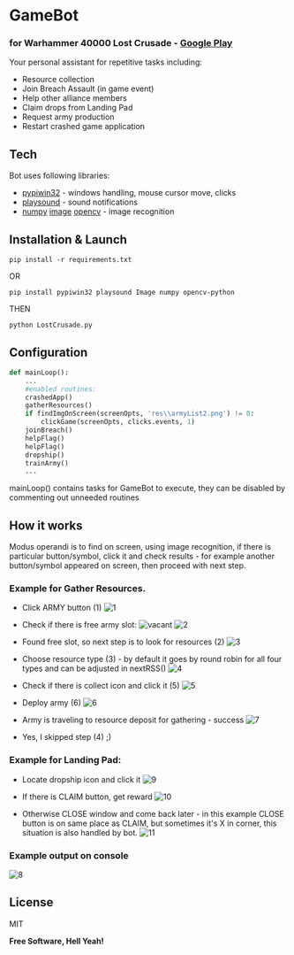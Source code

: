 # GameBot 
### for Warhammer 40000 Lost Crusade - [Google Play](https://play.google.com/store/apps/details?id=com.orcacorp.wargame)
Your personal assistant for repetitive tasks including:
* Resource collection
* Join Breach Assault (in game event)
* Help other alliance members
* Claim drops from Landing Pad
* Request army production
* Restart crashed game application

## Tech

Bot uses following libraries:
- [pypiwin32](https://pypi.org/project/pypiwin32/) - windows handling, mouse cursor move, clicks
- [playsound](https://pypi.org/project/playsound/) - sound notifications
- [numpy](https://pypi.org/project/numpy/) [image](https://pypi.org/project/image/) [opencv](https://pypi.org/project/opencv-python/) - image recognition

## Installation & Launch

```pip install -r requirements.txt```

OR

```pip install pypiwin32 playsound Image numpy opencv-python```

THEN 

```python LostCrusade.py```

## Configuration


```python
def mainLoop():
    ...
    #enabled routines:
    crashedApp()
    gatherResources()
    if findImgOnScreen(screenOpts, 'res\\armyList2.png') != 0:
        clickGame(screenOpts, clicks.events, 1)
    joinBreach()
    helpFlag()
    helpFlag()
    dropship()
    trainArmy()
    ...
```

mainLoop() contains tasks for GameBot to execute, they can be disabled by commenting out unneeded routines

## How it works

Modus operandi is to find on screen, using image recognition, if there is particular button/symbol, click it and check results - for example another button/symbol appeared on screen, then proceed with next step.

### Example for Gather Resources. 
* Click ARMY button (1)
![1](https://raw.githubusercontent.com/toleksa/GameBot/main/doc/1.png)

* Check if there is free army slot:
![vacant](https://raw.githubusercontent.com/toleksa/GameBot/main/res/vacant.png)
![2](https://raw.githubusercontent.com/toleksa/GameBot/main/doc/2.png)

* Found free slot, so next step is to look for resources (2)
![3](https://raw.githubusercontent.com/toleksa/GameBot/main/doc/3.png)

* Choose resource type (3) - by default it goes by round robin for all four types and can be adjusted in nextRSS()
![4](https://raw.githubusercontent.com/toleksa/GameBot/main/doc/4.png)

* Check if there is collect icon and click it (5)
![5](https://raw.githubusercontent.com/toleksa/GameBot/main/doc/5.png)

* Deploy army (6)
![6](https://raw.githubusercontent.com/toleksa/GameBot/main/doc/6.png)

* Army is traveling to resource deposit for gathering - success
![7](https://raw.githubusercontent.com/toleksa/GameBot/main/doc/7.png)

* Yes, I skipped step (4) ;)

### Example for Landing Pad:
* Locate dropship icon and click it
![9](https://raw.githubusercontent.com/toleksa/GameBot/main/doc/9.png)

* If there is CLAIM button, get reward
![10](https://raw.githubusercontent.com/toleksa/GameBot/main/doc/10.png)

* Otherwise CLOSE window and come back later - in this example CLOSE button is on same place as CLAIM, but sometimes it's X in corner, this situation is also handled by bot.
![11](https://raw.githubusercontent.com/toleksa/GameBot/main/doc/11.png)

### Example output on console
![8](https://raw.githubusercontent.com/toleksa/GameBot/main/doc/8.png)

## License

MIT

**Free Software, Hell Yeah!**
